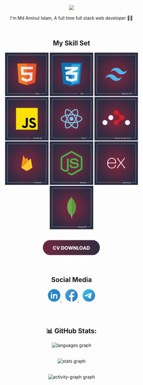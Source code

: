 <div align="center">
  <img height="auto" height="auto" src="https://media.licdn.com/dms/image/D5616AQEQEp4SvlzvEg/profile-displaybackgroundimage-shrink_350_1400/0/1716227166006?e=1727913600&v=beta&t=pU_V_Q0DJZbQlyb4hyC7nsUZce1DL-q47nEEoOyMcko"  />
</div>


 <div align="center"> <p> I'm Md Aminul Islam, A full time full stack web developer 👨‍💻</p></div>  
<br>  


<h2 align="center">My Skill Set </h2> 
<p align="center">
  <img height="140" src="https://github.com/aminul118/aminul118/blob/main/images/html.png" height="40" alt="html5 logo"  />
  <img height="140" src="https://github.com/aminul118/aminul118/blob/main/images/css.png" height="40" alt="css3 logo"  />
  <img height="140" src="https://github.com/aminul118/aminul118/blob/main/images/tailwind-css.png" height="40" alt="tailwind-css logo"  />
  <img height="140" src="https://github.com/aminul118/aminul118/blob/main/images/java-script.png" height="40" alt="java-script logo"  />
  <img height="140 " src="https://github.com/aminul118/aminul118/blob/main/images/react.png" height="40" alt="react logo"  />
  <img height="140" src="https://github.com/aminul118/aminul118/blob/main/images/react-router-dom.png" height="40" alt="react-router-dom logo"  />
  <img height="140" src="https://github.com/aminul118/aminul118/blob/main/images/firebase.png" height="40" alt="firebase logo"  />
  <img height="140" src="https://github.com/aminul118/aminul118/blob/main/images/node-js.png" height="40" alt="node-js logo"  />
  <img height="140" src="https://github.com/aminul118/aminul118/blob/main/images/express-js.png" height="40" alt="express-js logo"  />
   <img height="140" src="https://github.com/aminul118/aminul118/blob/main/images/mongodb.png" height="40" alt="mongodb logo"  /> 
</p>
</br>

<!-- CV download button -->

<div align="center">
<a href="https://drive.google.com/file/d/1r9vn-V0T0ggA_jv7ehoUggTX8W6K2Sx1/view?usp=sharing" target="_blank">
    <img src="https://github.com/aminul118/aminul118/blob/main/images/cv-button.png" width="200" height="50" alt="CV button logo"/> </a>
</div>

<br>
<br>

<h2 align="center">Social Media </h2> 
<p align="center">
  <a href="https://www.linkedin.com/in/aminul118/" target="_blank">
    <img src="https://github.com/aminul118/aminul118/blob/main/images/linkedin.png" width="40" height="40" alt="linkedin logo"/> </a>
     <img  width="8"/>
 
  <a href="https://www.facebook.com/aminul118" target="_blank">
    <img src="https://github.com/aminul118/aminul118/blob/main/images/facebook.png" width="40" height="40" alt="facebook logo"/> </a>
     <img  width="8"/>
 
  <a href="https://t.me/aminul118" target="_blank">
    <img src="https://github.com/aminul118/aminul118/blob/main/images/telegram.png" width="40" height="40" alt="telegram logo"/>  </a>
    </p>



<br>
<br>
<div align="center">
  <h2>📊 GitHub Stats:</h2>
  <img src="https://github-readme-stats.vercel.app/api/top-langs?username=aminul118&locale=en&hide_title=false&layout=compact&card_width=320&langs_count=5&theme=dracula&hide_border=false&order=2" height="150" alt="languages graph" /> <br><br><br>
  <img src="https://github-readme-stats.vercel.app/api?username=aminul118&hide_title=false&hide_rank=false&show_icons=true&include_all_commits=true&count_private=true&disable_animations=false&theme=dracula&locale=en&hide_border=false&order=1" height="150" alt="stats graph" /> <br><br><br>
  <img src="https://github-readme-activity-graph.vercel.app/graph?username=aminul118&radius=16&theme=react&area=true&order=5" height="300" alt="activity-graph graph"  />
</div>

